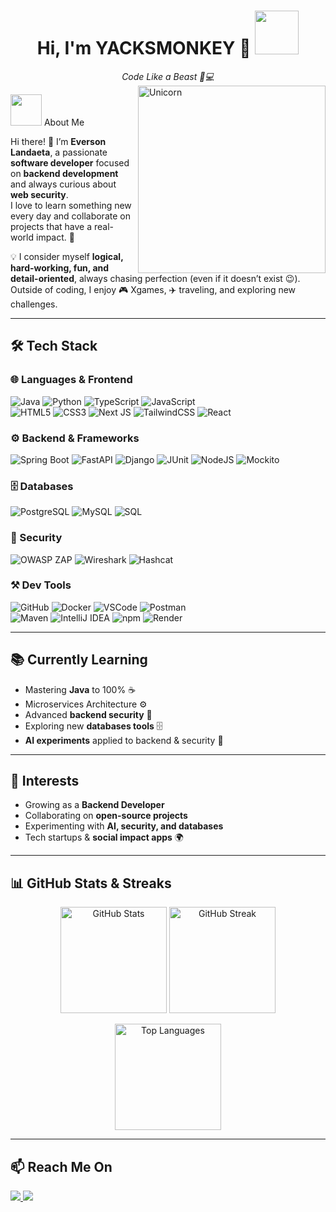 <h1 align="center">
  Hi, I'm YACKSMONKEY 🍌 
  <img src="https://github.com/user-attachments/assets/96c8349d-8ad3-4578-abcf-0efe97e2675e" width="70">
</h1> 

<div align="center"><em>Code Like a Beast 🦍💻</em></div>

<img align="right" width=300px alt="Unicorn" src="https://media0.giphy.com/media/v1.Y2lkPTc5MGI3NjExdTMxZ3VncHEyeWkxamN5c3lxMGNtM3dmYm9tZTZ4OHFrbnVqbWxrMCZlcD12MV9pbnRlcm5hbF9naWZfYnlfaWQmY3Q9Zw/hD0mNAEuqs1lDJw8rx/giphy.gif" />

<img src="https://github.com/7oSkaaa/7oSkaaa/blob/main/Images/about_me.gif?raw=true" width="50px"> About Me

Hi there! 👋 I’m **Everson Landaeta**, a passionate **software developer** focused on **backend development** and always curious about **web security**.  
I love to learn something new every day and collaborate on projects that have a real-world impact. 🚀  

💡 I consider myself **logical, hard-working, fun, and detail-oriented**, always chasing perfection (even if it doesn’t exist 😉).  
Outside of coding, I enjoy 🎮 Xgames, ✈️ traveling, and exploring new challenges.  

---

## 🛠️ Tech Stack

### 🌐 Languages & Frontend

![Java](https://img.shields.io/badge/Java-007396?style=for-the-badge&logo=java&logoColor=white) 
![Python](https://img.shields.io/badge/Python-3776AB?style=for-the-badge&logo=python&logoColor=white) 
![TypeScript](https://img.shields.io/badge/typescript-%23007ACC.svg?style=for-the-badge&logo=typescript&logoColor=white)
![JavaScript](https://img.shields.io/badge/JavaScript-F7DF1E?style=for-the-badge&logo=javascript&logoColor=black)  
![HTML5](https://img.shields.io/badge/HTML5-E34F26?style=for-the-badge&logo=html5&logoColor=white) 
![CSS3](https://img.shields.io/badge/CSS3-1572B6?style=for-the-badge&logo=css3&logoColor=white) 
![Next JS](https://img.shields.io/badge/Next-black?style=for-the-badge&logo=next.js&logoColor=white)
![TailwindCSS](https://img.shields.io/badge/Tailwind-38B2AC?style=for-the-badge&logo=tailwind-css&logoColor=white) 
![React](https://img.shields.io/badge/React-20232A?style=for-the-badge&logo=react&logoColor=61DAFB)  

### ⚙️ Backend & Frameworks

![Spring Boot](https://img.shields.io/badge/Spring%20Boot-6DB33F?style=for-the-badge&logo=springboot&logoColor=white) 
![FastAPI](https://img.shields.io/badge/FastAPI-009688?style=for-the-badge&logo=fastapi&logoColor=white) 
![Django](https://img.shields.io/badge/Django-092E20?style=for-the-badge&logo=django&logoColor=white) 
![JUnit](https://img.shields.io/badge/JUnit-25A162?style=for-the-badge&logo=junit5&logoColor=white) 
![NodeJS](https://img.shields.io/badge/node.js-6DA55F?style=for-the-badge&logo=node.js&logoColor=white)
![Mockito](https://img.shields.io/badge/Mockito-2A6DB3?style=for-the-badge&logo=java&logoColor=white) 

### 🗄️ Databases
![PostgreSQL](https://img.shields.io/badge/PostgreSQL-316192?style=for-the-badge&logo=postgresql&logoColor=white) 
![MySQL](https://img.shields.io/badge/MySQL-4479A1?style=for-the-badge&logo=mysql&logoColor=white) 
![SQL](https://img.shields.io/badge/SQL-003B57?style=for-the-badge&logo=database&logoColor=white)  

### 🔐 Security
![OWASP ZAP](https://img.shields.io/badge/OWASP%20ZAP-000000?style=for-the-badge&logo=owasp&logoColor=white) 
![Wireshark](https://img.shields.io/badge/Wireshark-1679A7?style=for-the-badge&logo=wireshark&logoColor=white) 
![Hashcat](https://img.shields.io/badge/Hashcat-2C2C2C?style=for-the-badge&logo=lock&logoColor=white)  

### ⚒️ Dev Tools
![GitHub](https://img.shields.io/badge/GitHub-181717?style=for-the-badge&logo=github&logoColor=white) 
![Docker](https://img.shields.io/badge/Docker-2496ED?style=for-the-badge&logo=docker&logoColor=white) 
![VSCode](https://img.shields.io/badge/VSCode-0078d7?style=for-the-badge&logo=visual-studio-code&logoColor=white) 
![Postman](https://img.shields.io/badge/Postman-FF6C37?style=for-the-badge&logo=postman&logoColor=white)  
![Maven](https://img.shields.io/badge/Maven-C71A36?style=for-the-badge&logo=apache-maven&logoColor=white) 
![IntelliJ IDEA](https://img.shields.io/badge/IntelliJ-000000?style=for-the-badge&logo=intellij-idea&logoColor=white) 
![npm](https://img.shields.io/badge/npm-CB3837?style=for-the-badge&logo=npm&logoColor=white) 
![Render](https://img.shields.io/badge/Render-46E3B7?style=for-the-badge&logo=render&logoColor=black)  

---

## 📚 Currently Learning
- Mastering **Java** to 100% ☕  
- Microservices Architecture ⚙️  
- Advanced **backend security** 🔐  
- Exploring new **databases tools** 🗄️  
- **AI experiments** applied to backend & security 🤖  

---

## 🚀 Interests
- Growing as a **Backend Developer**  
- Collaborating on **open-source projects**  
- Experimenting with **AI, security, and databases**  
- Tech startups & **social impact apps** 🌍  

---

## 📊 GitHub Stats & Streaks

<p align="center">
  <img src="https://github-readme-stats.vercel.app/api?username=Yacksmonkey&show_icons=true&theme=react&title_color=FFD700&icon_color=36BCF7&text_color=CCCCCC&bg_color=0D1117" height="170" alt="GitHub Stats"/>
  <img src="https://github-readme-streak-stats.herokuapp.com/?user=Yacksmonkey&theme=react&ring=FFD700&fire=FFD700&currStreakLabel=36BCF7&sideNums=CCCCCC&currStreakNum=FFD700&sideLabels=36BCF7&dates=CCCCCC&background=0D1117" height="170" alt="GitHub Streak"/>
</p>

<p align="center">
  <img src="https://github-readme-stats.vercel.app/api/top-langs/?username=Yacksmonkey&layout=compact&theme=react&title_color=FFD700&text_color=CCCCCC&bg_color=0D1117" height="170" alt="Top Languages"/>
</p>

---

## 📫 Reach Me On
<p>
  <a href="https://www.linkedin.com/in/yacksmonkey" target="_blank">
    <img src="https://img.shields.io/badge/LinkedIn-0A66C2?style=for-the-badge&logo=linkedin&logoColor=white"/>
  </a>
  <a href="yacksmonkey@gmail.com">
    <img src="https://img.shields.io/badge/Gmail-D14836?style=for-the-badge&logo=gmail&logoColor=white"/>
  </a>
</p>
